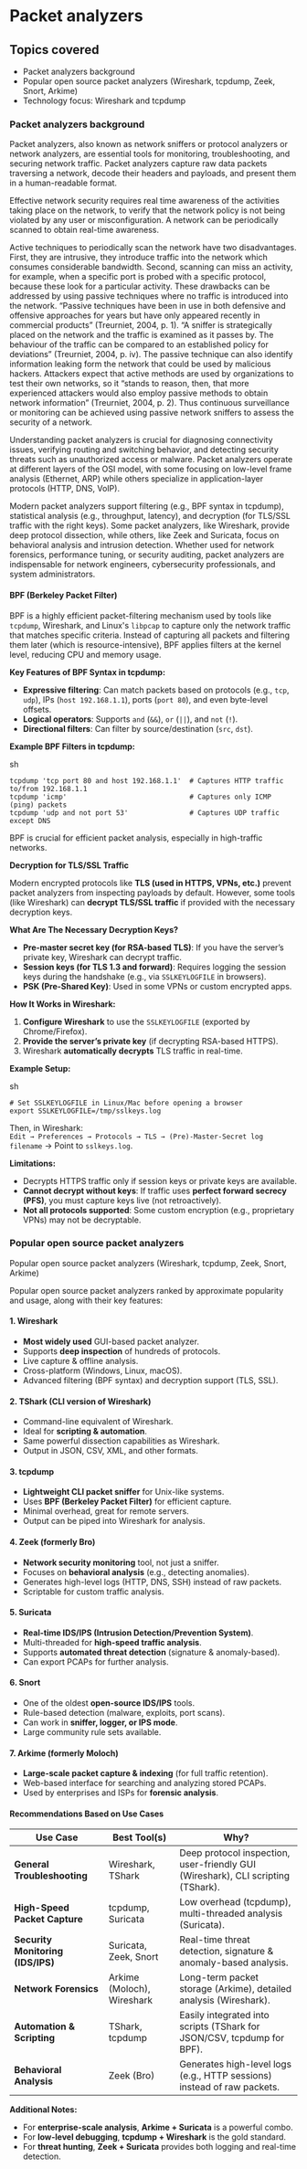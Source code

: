 # Packet analyzers

## Topics covered

* Packet analyzers background
* Popular open source packet analyzers (Wireshark, tcpdump, Zeek, Snort, Arkime)
* Technology focus: Wireshark and tcpdump

### Packet analyzers background

Packet analyzers, also known as network sniffers or protocol analyzers or network analyzers, are essential tools for monitoring, troubleshooting, and securing network traffic. Packet analyzers capture raw data packets traversing a network, decode their headers and payloads, and present them in a human-readable format.&#x20;

Effective network security requires real time awareness of the activities taking place on the network, to verify that the network policy is not being violated by any user or misconfiguration. A network can be periodically scanned to obtain real-time awareness.&#x20;

Active techniques to periodically scan the network have two disadvantages. First, they are intrusive, they introduce traffic into the network which consumes considerable bandwidth. Second, scanning can miss an activity, for example, when a specific port is probed with a specific protocol, because these look for a particular activity. These drawbacks can be addressed by using passive techniques where no traffic is introduced into the network. “Passive techniques have been in use in both defensive and offensive approaches for years but have only appeared recently in commercial products” (Treurniet, 2004, p. 1). “A sniffer is strategically placed on the network and the traffic is examined as it passes by. The behaviour of the traffic can be compared to an established policy for deviations” (Treurniet, 2004, p. iv). The passive technique can also identify information leaking form the network that could be used by malicious hackers. Attackers expect that active methods are used by organizations to test their own networks, so it “stands to reason, then, that more experienced attackers would also employ passive methods to obtain network information” (Treurniet, 2004, p. 2). Thus continuous surveillance or monitoring can be achieved using passive network sniffers to assess the security of a network.

Understanding packet analyzers is crucial for diagnosing connectivity issues, verifying routing and switching behavior, and detecting security threats such as unauthorized access or malware. Packet analyzers operate at different layers of the OSI model, with some focusing on low-level frame analysis (Ethernet, ARP) while others specialize in application-layer protocols (HTTP, DNS, VoIP).

Modern packet analyzers support filtering (e.g., BPF syntax in tcpdump), statistical analysis (e.g., throughput, latency), and decryption (for TLS/SSL traffic with the right keys). Some packet analyzers, like Wireshark, provide deep protocol dissection, while others, like Zeek and Suricata, focus on behavioral analysis and intrusion detection. Whether used for network forensics, performance tuning, or security auditing, packet analyzers are indispensable for network engineers, cybersecurity professionals, and system administrators.

#### **BPF (Berkeley Packet Filter)**

BPF is a highly efficient packet-filtering mechanism used by tools like `tcpdump`, Wireshark, and Linux's `libpcap` to capture only the network traffic that matches specific criteria. Instead of capturing all packets and filtering them later (which is resource-intensive), BPF applies filters at the kernel level, reducing CPU and memory usage.

**Key Features of BPF Syntax in tcpdump:**

* **Expressive filtering**: Can match packets based on protocols (e.g., `tcp`, `udp`), IPs (`host 192.168.1.1`), ports (`port 80`), and even byte-level offsets.
* **Logical operators**: Supports `and` (`&&`), `or` (`||`), and `not` (`!`).
* **Directional filters**: Can filter by source/destination (`src`, `dst`).

**Example BPF Filters in tcpdump:**

sh

```
tcpdump 'tcp port 80 and host 192.168.1.1'  # Captures HTTP traffic to/from 192.168.1.1  
tcpdump 'icmp'                              # Captures only ICMP (ping) packets  
tcpdump 'udp and not port 53'               # Captures UDP traffic except DNS  
```

BPF is crucial for efficient packet analysis, especially in high-traffic networks.

**Decryption for TLS/SSL Traffic**

Modern encrypted protocols like **TLS (used in HTTPS, VPNs, etc.)** prevent packet analyzers from inspecting payloads by default. However, some tools (like Wireshark) can **decrypt TLS/SSL traffic** if provided with the necessary decryption keys.

**What Are The Necessary Decryption Keys?**

* **Pre-master secret key (for RSA-based TLS)**: If you have the server’s private key, Wireshark can decrypt traffic.
* **Session keys (for TLS 1.3 and forward)**: Requires logging the session keys during the handshake (e.g., via `SSLKEYLOGFILE` in browsers).
* **PSK (Pre-Shared Key)**: Used in some VPNs or custom encrypted apps.

**How It Works in Wireshark:**

1. **Configure Wireshark** to use the `SSLKEYLOGFILE` (exported by Chrome/Firefox).
2. **Provide the server’s private key** (if decrypting RSA-based HTTPS).
3. Wireshark **automatically decrypts** TLS traffic in real-time.

**Example Setup:**

sh

```
# Set SSLKEYLOGFILE in Linux/Mac before opening a browser  
export SSLKEYLOGFILE=/tmp/sslkeys.log  
```

Then, in Wireshark:\
`Edit → Preferences → Protocols → TLS → (Pre)-Master-Secret log filename` → Point to `sslkeys.log`.

**Limitations:**

* Decrypts HTTPS traffic only if session keys or private keys are available.
* **Cannot decrypt without keys**: If traffic uses **perfect forward secrecy (PFS)**, you must capture keys live (not retroactively).
* **Not all protocols supported**: Some custom encryption (e.g., proprietary VPNs) may not be decryptable.

### Popular open source packet analyzers

Popular open source packet analyzers (Wireshark, tcpdump, Zeek, Snort, Arkime)

Popular open source packet analyzers ranked by approximate popularity and usage, along with their key features:

#### **1. Wireshark**

* **Most widely used** GUI-based packet analyzer.
* Supports **deep inspection** of hundreds of protocols.
* Live capture & offline analysis.
* Cross-platform (Windows, Linux, macOS).
* Advanced filtering (BPF syntax) and decryption support (TLS, SSL).

#### **2. TShark (CLI version of Wireshark)**

* Command-line equivalent of Wireshark.
* Ideal for **scripting & automation**.
* Same powerful dissection capabilities as Wireshark.
* Output in JSON, CSV, XML, and other formats.

#### **3. tcpdump**

* **Lightweight CLI packet sniffer** for Unix-like systems.
* Uses **BPF (Berkeley Packet Filter)** for efficient capture.
* Minimal overhead, great for remote servers.
* Output can be piped into Wireshark for analysis.

#### **4. Zeek (formerly Bro)**

* **Network security monitoring** tool, not just a sniffer.
* Focuses on **behavioral analysis** (e.g., detecting anomalies).
* Generates high-level logs (HTTP, DNS, SSH) instead of raw packets.
* Scriptable for custom traffic analysis.

#### **5. Suricata**

* **Real-time IDS/IPS (Intrusion Detection/Prevention System)**.
* Multi-threaded for **high-speed traffic analysis**.
* Supports **automated threat detection** (signature & anomaly-based).
* Can export PCAPs for further analysis.

#### **6. Snort**

* One of the oldest **open-source IDS/IPS** tools.
* Rule-based detection (malware, exploits, port scans).
* Can work in **sniffer, logger, or IPS mode**.
* Large community rule sets available.

#### **7. Arkime (formerly Moloch)**

* **Large-scale packet capture & indexing** (for full traffic retention).
* Web-based interface for searching and analyzing stored PCAPs.
* Used by enterprises and ISPs for **forensic analysis**.

#### **Recommendations Based on Use Cases**

| **Use Case**                      | **Best Tool(s)**           | **Why?**                                                                         |
| --------------------------------- | -------------------------- | -------------------------------------------------------------------------------- |
| **General Troubleshooting**       | Wireshark, TShark          | Deep protocol inspection, user-friendly GUI (Wireshark), CLI scripting (TShark). |
| **High-Speed Packet Capture**     | tcpdump, Suricata          | Low overhead (tcpdump), multi-threaded analysis (Suricata).                      |
| **Security Monitoring (IDS/IPS)** | Suricata, Zeek, Snort      | Real-time threat detection, signature & anomaly-based analysis.                  |
| **Network Forensics**             | Arkime (Moloch), Wireshark | Long-term packet storage (Arkime), detailed analysis (Wireshark).                |
| **Automation & Scripting**        | TShark, tcpdump            | Easily integrated into scripts (TShark for JSON/CSV, tcpdump for BPF).           |
| **Behavioral Analysis**           | Zeek (Bro)                 | Generates high-level logs (e.g., HTTP sessions) instead of raw packets.          |

**Additional Notes:**

* For **enterprise-scale analysis**, **Arkime + Suricata** is a powerful combo.
* For **low-level debugging**, **tcpdump + Wireshark** is the gold standard.
* For **threat hunting**, **Zeek + Suricata** provides both logging and real-time detection.
